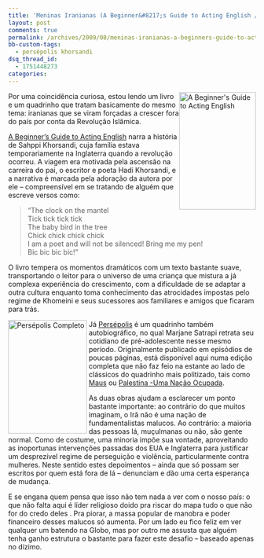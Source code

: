```yaml
---
title: 'Meninas Iranianas (A Beginner&#8217;s Guide to Acting English / Persépolis)'
layout: post
comments: true
permalink: /archives/2009/08/meninas-iranianas-a-beginners-guide-to-acting-english-persepolis.html
bb-custom-tags:
  - persépolis khorsandi
dsq_thread_id:
  - 1751448273
categories:
---
```

[<img class="alignright size-full wp-image-2110" style="float:right" src="//chester.me/wp-content/uploads/2009/08/51TeqkjTMlL._SL500_AA240_1.jpg" alt="A Beginner's Guide to Acting English" width="156" height="239" />][1]Por uma coincidência curiosa, estou lendo um livro e um quadrinho que tratam basicamente do mesmo tema: iranianas que se viram forçadas a crescer fora do país por conta da Revolução Islâmica.

[A Beginner&#8217;s Guide to Acting English][1] narra a história de Sahppi Khorsandi, cuja família estava temporariamente na Inglaterra quando a revolução ocorreu. A viagem era motivada pela ascensão na carreira do pai, o escritor e poeta Hadi Khorsandi, e a narrativa é marcada pela adoração da autora por ele &#8211; compreensível em se tratando de alguém que escreve versos como:

> &#8220;The clock on the mantel<br/>
> Tick tick tick tick<br/>
> The baby bird in the tree<br/>
> Chick chick chick chick<br/>
> I am a poet and will not be silenced! Bring me my pen!<br/>
> Bic bic bic bic!&#8221;

O livro tempera os momentos dramáticos com um texto bastante suave, transportando o leitor para o universo de uma criança que mistura a já complexa experiência do crescimento, com a dificuldade de se adaptar a outra cultura enquanto toma conhecimento das atrocidades impostas pelo regime de Khomeini e seus sucessores aos familiares e amigos que ficaram para trás.

<img class="size-full wp-image-2111 alignleft" style="float:left;border: 0pt none;margin-right: 4px" src="//chester.me/wp-content/uploads/2009/08/persepolis.jpg" alt="Persépolis Completo" width="160" height="231" />Já [Persépolis][2] é um quadrinho também autobiográfico, no qual Marjane Satrapi retrata seu cotidiano de pré-adolescente nesse mesmo período. Originalmente publicado em episódios de poucas páginas, está disponível aqui numa edição completa que não faz feio na estante ao lado de clássicos do quadrinho mais politizado, tais como [Maus][3] ou [Palestina -Uma Nação Ocupada][4].

As duas obras ajudam a esclarecer um ponto bastante importante: ao contrário do que muitos imaginam, o Irã não é uma nação de fundamentalistas malucos. Ao contrário: a maioria das pessoas lá, muçulmanas ou não, são gente normal. Como de costume, uma minoria impõe sua vontade, aproveitando as inoportunas intervenções passadas dos EUA e Inglaterra para justificar um desprezível regime de perseguição e violência, particularmente contra mulheres. Neste sentido estes depoimentos &#8211; ainda que só possam ser escritos por quem está fora de lá &#8211; denunciam e dão uma certa esperança de mudança.

E se engana quem pensa que isso não tem nada a ver com o nosso país: o que não falta aqui é líder religioso doido pra riscar do mapa tudo o que não for do credo deles . Pra piorar, a massa popular de manobra e poder financeiro desses malucos só aumenta. Por um lado eu fico feliz em ver qualquer um batendo na Globo, mas por outro me assusta que alguém tenha ganho estrutura o bastante para fazer este desafio &#8211; baseado apenas no dízimo.

 [1]: http://www.amazon.co.uk/Beginners-Guide-Acting-English/dp/0091922925
 [2]: http://www.submarino.com.br/produto/1/21297904?franq=273452
 [3]: http://www.submarino.com.br/produto/1/729985/maus:+a+historia+de+um+sobrevivente?franq=273452
 [4]: http://www.submarino.com.br/produto/1/163138/palestina:+uma+nacao+ocupada?franq=273452
